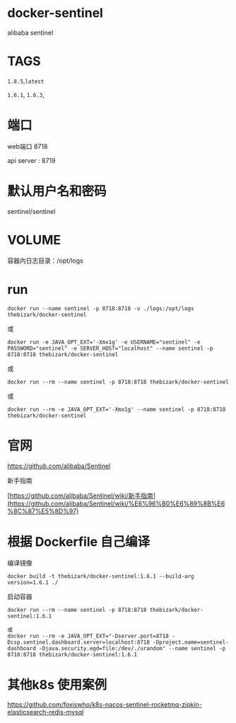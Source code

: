 # docker-sentinel
alibaba sentinel


# TAGS

`1.8.5`,`latest`

`1.6.1`, `1.6.3`, 

# 端口
web端口 8718

api server : 8719

# 默认用户名和密码
sentinel/sentinel

# VOLUME

容器内日志目录：/opt/logs

# run

```shell
docker run --name sentinel -p 8718:8718 -v ./logs:/opt/logs thebizark/docker-sentinel
```

或

```shell
docker run -e JAVA_OPT_EXT='-Xmx1g' -e USERNAME="sentinel" -e PASSWORD="sentinel" -e SERVER_HOST="localhost" --name sentinel -p 8718:8718 thebizark/docker-sentinel
```
或

```shell
docker run --rm --name sentinel -p 8718:8718 thebizark/docker-sentinel
```

或

```shell
docker run --rm -e JAVA_OPT_EXT='-Xmx1g' --name sentinel -p 8718:8718 thebizark/docker-sentinel
```

# 官网

https://github.com/alibaba/Sentinel

新手指南

[https://github.com/alibaba/Sentinel/wiki/新手指南](https://github.com/alibaba/Sentinel/wiki/%E6%96%B0%E6%89%8B%E6%8C%87%E5%8D%97)






# 根据 Dockerfile 自己编译

编译镜像

```shell
docker build -t thebizark/docker-sentinel:1.6.1 --build-arg version=1.6.1 ./
```

启动容器
````SHELLL
docker run --rm --name sentinel -p 8718:8718 thebizark/docker-sentinel:1.6.1

或
docker run --rm -e JAVA_OPT_EXT="-Dserver.port=8718 -Dcsp.sentinel.dashboard.server=localhost:8718 -Dproject.name=sentinel-dashboard -Djava.security.egd=file:/dev/./urandom" --name sentinel -p 8718:8718 thebizark/docker-sentinel:1.6.1
````



# 其他k8s 使用案例

https://github.com/foxiswho/k8s-nacos-sentinel-rocketmq-zipkin-elasticsearch-redis-mysql
